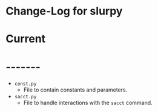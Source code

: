 Change-Log for slurpy
=====================


# Current
# -------
-   `const.py`
    -   File to contain constants and parameters.
-   `sacct.py`
    -   File to handle interactions with the `sacct` command.
